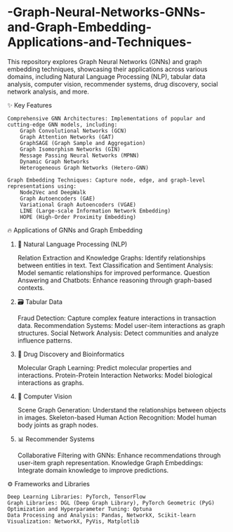 # -Graph-Neural-Networks-GNNs-and-Graph-Embedding-Applications-and-Techniques-

This repository explores Graph Neural Networks (GNNs) and graph embedding techniques, showcasing their applications across various domains, including Natural Language Processing (NLP), tabular data analysis, computer vision, recommender systems, drug discovery, social network analysis, and more.

✨ Key Features

    Comprehensive GNN Architectures: Implementations of popular and cutting-edge GNN models, including:
        Graph Convolutional Networks (GCN)
        Graph Attention Networks (GAT)
        GraphSAGE (Graph Sample and Aggregation)
        Graph Isomorphism Networks (GIN)
        Message Passing Neural Networks (MPNN)
        Dynamic Graph Networks
        Heterogeneous Graph Networks (Hetero-GNN)

    Graph Embedding Techniques: Capture node, edge, and graph-level representations using:
        Node2Vec and DeepWalk
        Graph Autoencoders (GAE)
        Variational Graph Autoencoders (VGAE)
        LINE (Large-scale Information Network Embedding)
        HOPE (High-Order Proximity Embedding)



🔥 Applications of GNNs and Graph Embedding
1. 💬 Natural Language Processing (NLP)

    Relation Extraction and Knowledge Graphs: Identify relationships between entities in text.
    Text Classification and Sentiment Analysis: Model semantic relationships for improved performance.
    Question Answering and Chatbots: Enhance reasoning through graph-based contexts.

2. 🗃️ Tabular Data

    Fraud Detection: Capture complex feature interactions in transaction data.
    Recommendation Systems: Model user-item interactions as graph structures.
    Social Network Analysis: Detect communities and analyze influence patterns.

3. 🧬 Drug Discovery and Bioinformatics

    Molecular Graph Learning: Predict molecular properties and interactions.
    Protein-Protein Interaction Networks: Model biological interactions as graphs.

4. 🎥 Computer Vision

    Scene Graph Generation: Understand the relationships between objects in images.
    Skeleton-based Human Action Recognition: Model human body joints as graph nodes.

5. 📊 Recommender Systems

    Collaborative Filtering with GNNs: Enhance recommendations through user-item graph representation.
    Knowledge Graph Embeddings: Integrate domain knowledge to improve predictions.


⚙️ Frameworks and Libraries

    Deep Learning Libraries: PyTorch, TensorFlow
    Graph Libraries: DGL (Deep Graph Library), PyTorch Geometric (PyG)
    Optimization and Hyperparameter Tuning: Optuna
    Data Processing and Analysis: Pandas, NetworkX, Scikit-learn
    Visualization: NetworkX, PyVis, Matplotlib
